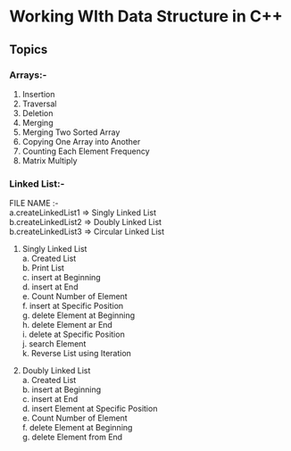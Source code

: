 # Working WIth Data Structure in C++

## Topics

### Arrays:-
1. Insertion
2. Traversal
3. Deletion
4. Merging
5. Merging Two Sorted Array
6. Copying One Array into Another
7. Counting Each Element Frequency
8. Matrix Multiply


### Linked List:-

FILE NAME :- <br>
a.createLinkedList1 => Singly Linked List <br>
b.createLinkedList2 => Doubly Linked List <br>
b.createLinkedList3 => Circular Linked List <br>

1. Singly Linked List <br>
    a. Created List <br>
    b. Print List <br>
    c. insert at Beginning <br>
    d. insert at End <br>
    e. Count Number of Element <br>
    f. insert at Specific Position <br>
    g. delete Element at Beginning <br>
    h. delete Element ar End <br>
    i. delete at Specific Position <br>
    j. search Element <br>
    k. Reverse List using Iteration <br>

2. Doubly Linked List <br>
    a. Created List <br>
    b. insert at Beginning <br>
    c. insert at End <br>
    d. insert Element at Specific Position <br>
    e. Count Number of Element <br>
    f. delete Element at Beginning <br>
    g. delete Element from End <br>